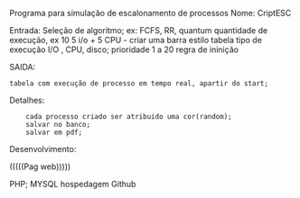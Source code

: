 Programa para simulação de escalonamento de processos
Nome: CriptESC


Entrada:
    Seleção de algoritmo; ex: FCFS, RR,
    quantum
    quantidade de execução, ex 10 5 i/o + 5 CPU - criar uma barra estilo tabela
    tipo de execução I/O , CPU, disco;
    prioridade 1 a 20
    regra de ininição

SAIDA:

    tabela com execução de processo em tempo real, apartir do start;

Detalhes:

        cada processo criado ser atribuido uma cor(random);
        salvar no banco;
        salvar em pdf;

Desenvolvimento:

(((((Pag web)))))

PHP;
MYSQL
hospedagem Github
